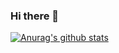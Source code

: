 ### Hi there 👋
[![Anurag's github stats](https://github-readme-stats.vercel.app/api?username=Jiayg)](https://github.com/anuraghazra/github-readme-stats)
<!--
**Jiayg/Jiayg** is a ✨ _special_ ✨ repository because its `README.md` (this file) appears on your GitHub profile.

Here are some ideas to get you started:

- 🔭 I’m currently working on ...
- 🌱 I’m currently learning ...
- 👯 I’m looking to collaborate on ...
- 🤔 I’m looking for help with ...
- 💬 Ask me about ...
- 📫 How to reach me: ...
- 😄 Pronouns: ...
- ⚡ Fun fact: ...
-->
